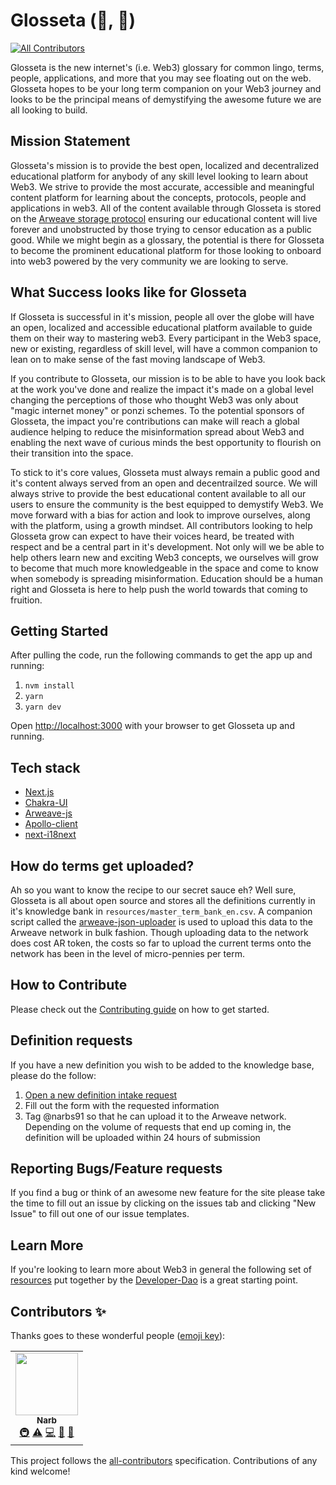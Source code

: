# Glosseta (🔎, 🧠)
<!-- ALL-CONTRIBUTORS-BADGE:START - Do not remove or modify this section -->
[![All Contributors](https://img.shields.io/badge/all_contributors-1-orange.svg?style=flat-square)](#contributors-)
<!-- ALL-CONTRIBUTORS-BADGE:END -->

Glosseta is the new internet's (i.e. Web3) glossary for common lingo, terms, people, applications, and more that you may see floating out on the web. Glosseta hopes to be your long term companion on your Web3 journey and looks to be the principal means of demystifying the awesome future we are all looking to build.

## Mission Statement

Glosseta's mission is to provide the best open, localized and decentralized educational platform for anybody of any skill level looking to learn about Web3.  We strive to provide the most accurate, accessible and meaningful content platform for learning about the concepts, protocols, people and applications in web3.  All of the content available through Glosseta is stored on the [Arweave storage protocol](https://www.arweave.org/) ensuring our educational content will live forever and unobstructed by those trying to censor education as a public good.  While we might begin as a glossary, the potential is there for Glosseta to become the prominent educational platform for those looking to onboard into web3 powered by the very community we are looking to serve.

## What Success looks like for Glosseta

If Glosseta is successful in it's mission, people all over the globe will have an open, localized and accessible educational platform available to guide them on their way to mastering web3.  Every participant in the Web3 space, new or existing, regardless of skill level, will have a common companion to lean on to make sense of the fast moving landscape of Web3.

If you contribute to Glosseta, our mission is to be able to have you look back at the work you've done and realize the impact it's made on a global level changing the perceptions of those who thought Web3 was only about "magic internet money" or ponzi schemes.  To the potential sponsors of Glosseta, the impact you're contributions can make will reach a global audience helping to reduce the misinformation spread about Web3 and enabling the next wave of curious minds the best opportunity to flourish on their transition into the space.


To stick to it's core values, Glosseta must always remain a public good and it's content always served from an open and decentrailzed source.  We will always strive to provide the best educational content available to all our users to ensure the community is the best equipped to demystify Web3.  We move forward with a bias for action and look to improve ourselves, along with the platform, using a growth mindset. All contributors looking to help Glosseta grow can expect to have their voices heard, be treated with respect and be a central part in it's development.  Not only will we be able to help others learn new and exciting Web3 concepts, we ourselves will grow to become that much more knowledgeable in the space and come to know when somebody is spreading misinformation.   Education should be a human right and Glosseta is here to help push the world towards that coming to fruition.

## Getting Started

After pulling the code, run the following commands to get the app up and running:

1. `nvm install`
2. `yarn`
3. `yarn dev`

Open [http://localhost:3000](http://localhost:3000) with your browser to get Glosseta up and running.

## Tech stack
- [Next.js](https://nextjs.org/docs)
- [Chakra-UI](https://chakra-ui.com/docs/getting-started)
- [Arweave-js](https://github.com/ArweaveTeam/arweave-js)
- [Apollo-client](https://www.apollographql.com/docs/react/)
- [next-i18next](https://github.com/isaachinman/next-i18next)

## How do terms get uploaded?

Ah so you want to know the recipe to our secret sauce eh?  Well sure, Glosseta is all about open source and stores all the definitions currently in it's knowledge bank in `resources/master_term_bank_en.csv`.  A companion script called the [arweave-json-uploader](https://github.com/narbs91/arweave-json-uploader) is used to upload this data to the Arweave network in bulk fashion.  Though uploading data to the network does cost AR token, the costs so far to upload the current terms onto the network has been in the level of micro-pennies per term.

## How to Contribute

Please check out the [Contributing guide](CONTRIBUTING.md) on how to get started.

## Definition requests

If you have a new definition you wish to be added to the knowledge base, please do the follow:

1. [Open a new definition intake request](https://github.com/narbs91/glosseta/issues/new?assignees=&labels=definition&template=definition-request.yml&title=%5BDefinition+Request%5D%3A+)
2. Fill out the form with the requested information
3. Tag @narbs91 so that he can upload it to the Arweave network.  Depending on the volume of requests that end up coming in, the definition will be uploaded within 24 hours of submission

## Reporting Bugs/Feature requests

If you find a bug or think of an awesome new feature for the site please take the time to fill out an issue by clicking on the issues tab and clicking "New Issue" to fill out one of our issue templates.

## Learn More

If you're looking to learn more about Web3 in general the following set of [resources](https://github.com/Developer-DAO/resources) put together by the [Developer-Dao](https://www.developerdao.com/) is a great starting point.
## Contributors ✨

Thanks goes to these wonderful people ([emoji key](https://allcontributors.org/docs/en/emoji-key)):

<!-- ALL-CONTRIBUTORS-LIST:START - Do not remove or modify this section -->
<!-- prettier-ignore-start -->
<!-- markdownlint-disable -->
<table>
  <tr>
    <td align="center"><a href="http://www.narbeh.xyz/"><img src="https://avatars.githubusercontent.com/u/29411347?v=4?s=100" width="100px;" alt=""/><br /><sub><b>Narb</b></sub></a><br /><a href="#infra-narbs91" title="Infrastructure (Hosting, Build-Tools, etc)">🚇</a> <a href="https://github.com/narbs91/glosseta/commits?author=narbs91" title="Tests">⚠️</a> <a href="https://github.com/narbs91/glosseta/commits?author=narbs91" title="Code">💻</a> <a href="#data-narbs91" title="Data">🔣</a> <a href="https://github.com/narbs91/glosseta/commits?author=narbs91" title="Documentation">📖</a></td>
  </tr>
</table>

<!-- markdownlint-restore -->
<!-- prettier-ignore-end -->

<!-- ALL-CONTRIBUTORS-LIST:END -->

This project follows the [all-contributors](https://github.com/all-contributors/all-contributors) specification. Contributions of any kind welcome!